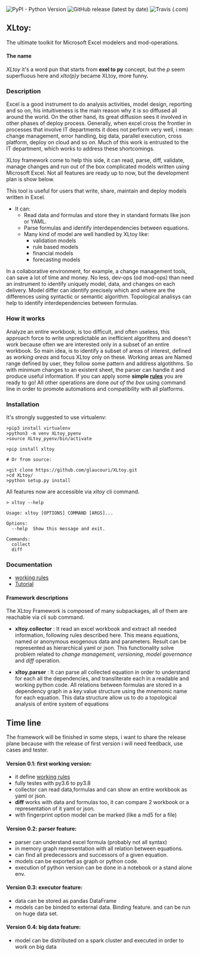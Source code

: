 ![PyPI - Python Version](https://img.shields.io/pypi/pyversions/xltoy)
![GitHub release (latest by date)](https://img.shields.io/github/v/release/glaucouri/xltoy)
![Travis (.com)](https://img.shields.io/travis/com/glaucouri/xltoy)


## XLtoy: 

The ultimate toolkit for Microsoft Excel modelers and mod-operations. 

#### The name

*XLtoy* it's a word pun that starts from **exel to py** concept, but the *p* seem superfluous here and *xlto(p)y* became 
XLtoy, more funny.

### Description

Excel is a good instrument to do analysis activities, model design, reporting and so on, his intuitiveness is the 
main reason why it is so diffused all around the world. On the other hand, its great diffusion sees it involved in other 
phases of deploy process. Generally, when excel cross the frontier in processes that involve IT departments it does not perform 
very well, i mean: change management, error handling, big data, parallel execution, cross platform, deploy on cloud and so on.
Much of this work is entrusted to the IT department, which works to address these shortcomings.

XLtoy framework come to help this side, it can read, parse, diff, validate, manage changes and run out of the box complicated 
models written using Microsoft Excel. Not all features are ready up to now, but the development plan is show below.

This tool is useful for users that write, share, maintain and deploy models written in Excel. 

- It can:
   - Read data and formulas and store they in standard formats like json or YAML.
   - Parse formulas and identify interdependencies between equations.
   - Many kind of model are well handled by XLtoy like:
       - validation models
       - rule based models
       - financial models   
       - forecasting models

In a collaborative environment, for example, a change management tools, can save a lot of time and money. 
No less, dev-ops (od mod-ops) than need an instrument to identify uniquely model, data, and changes on each delivery. 
Model differ can identify precisely which and where are the differences using syntactic or semantic algorithm.
Topological analisys can help to identify interdependencies between formulas.


### How it works
Analyze an entire workbook, is too difficult, and often useless, this approach force to write unpredictable an inefficient 
algorithms and doesn't work because often we are interested only in a subset of an entire workbook. So main idea, is to 
identify a subset of areas of interest, defined as *working areas* and focus XLtoy only on these.
Working areas are Named range defined by user,  they follow some pattern and address algotithms. So with minimum changes 
to an existent sheet, the parser can handle it and produce useful information. 
If you can apply some **simple [rules](https://raw.githubusercontent.com/glaucouri/xltoy/main/rules.md)**
you are ready to go!
All other operations are done *out of the box* using command line in order to promote automations and compatibility with 
all platforms.


### Installation
It's strongly suggested to use virtualenv:
```
>pip3 install virtualenv
>python3 -m venv XLtoy_pyenv
>source XLtoy_pyenv/bin/activate
```

```
>pip install xltoy

# Or from source:

>git clone https://github.com/glaucouri/XLtoy.git
>cd XLtoy/
>python setup.py install
```

All features now are accessible via *xltoy* cli command.

```
> xltoy --help

Usage: xltoy [OPTIONS] COMMAND [ARGS]...

Options:
  --help  Show this message and exit.

Commands:
  collect
  diff

```
### Documentation
 

* [working rules](https://raw.githubusercontent.com/glaucouri/xltoy/main/rules.md)
* [Tutorial](https://raw.githubusercontent.com/glaucouri/xltoy/main/tutorial.md)



#### Framework descriptions

The XLtoy Framework is composed of many subpackages, all of them are reachable via cli sub command.

* **xltoy.collector** : It read an excel workbook and extract all needed information, following rules described here. 
This means equations, named or anonymous exogenous data and parameters. 
Result can be represented as hierarchical yaml or json. This functionality solve problem related 
to *change management*, *versioning*, *model governance* and *diff* operation.

* **xltoy.parser** : It can parse all collected equation in order to understand for each all the dependencies, 
and transliterate each in a readable and working python code.
All relations between formulas are stored in a dependency graph in a key:value structure 
using the mnemonic name for each equation. This data structure allow us to do a topological analysis of entire
system of equations

## Time line
The framework will be finished in some steps, i want to share the release plane because 
with the release of first version i will need feedback, use cases and tester.  

#### Version 0.1: first working version:
* it define [working rules](https://raw.githubusercontent.com/glaucouri/xltoy/main/rules.md)
* fully testes with py3.6 to py3.8
* collector can read data,formulas and can show an entire workbook as yaml or json.
* **diff** works with data and formulas too, it can compare 2 workbook or a representation of it yaml 
or json.
* with fingerprint option model can be marked (like a md5 for a file)

#### Version 0.2: parser feature:
* parser can understand excel formula (probably not all syntax)
* in memory graph representation with all relation between equations.
* can find all predecessors and successors of a given equation.
* models can be exported as graph or python code.
* execution of python version can be done in a notebook or a stand alone env.

#### Version 0.3: executor feature:
* data can be stored as pandas DataFrame
* models can be binded to external data. Binding feature. and can be run on huge data set.

#### Version 0.4: big data feature:
* model can be distributed on a spark cluster and executed in order to work on big data
